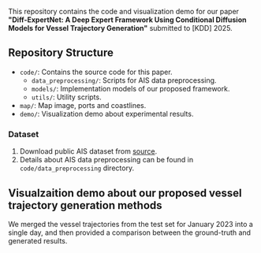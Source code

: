This repository contains the code and visualization demo for our paper **"Diff-ExpertNet: A Deep Expert Framework Using Conditional Diffusion Models for Vessel Trajectory Generation"** submitted to [KDD] 2025.


## Repository Structure

- `code/`: Contains the source code for this paper.
  - `data_preprocessing/`: Scripts for AIS data preprocessing.
  - `models/`: Implementation models of our proposed framework.
  - `utils/`: Utility scripts.
- `map/`: Map image, ports and coastlines.
- `demo/`: Visualization demo about experimental results.



### Dataset

1. Download public AIS dataset from [source](https://web.ais.dk/aisdata/).
2. Details about AIS data preprocessing can be found in `code/data_preprocessing` directory.


## Visualzaition demo about our proposed vessel trajectory generation methods

We merged the vessel trajectories from the test set for January 2023 into a single day, and then provided a comparison between the ground-truth and generated results.
